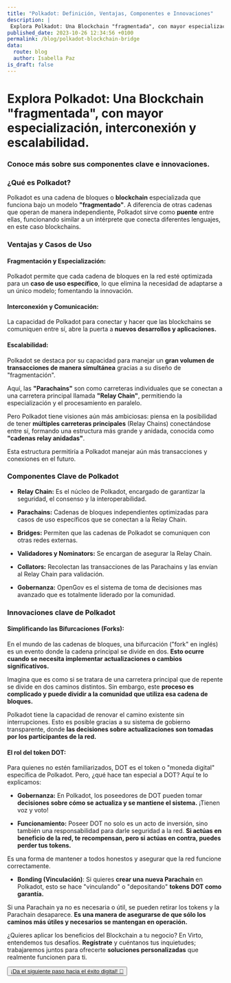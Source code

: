 ```yaml
---
title: "Polkadot: Definición, Ventajas, Componentes e Innovaciones"
description: |
 Explora Polkadot: Una Blockchain "fragmentada", con mayor especialización, interconexión y escalabilidad. Conoce más sobre sus componentes clave e innovaciones.
published_date: 2023-10-26 12:34:56 +0100
permalink: /blog/polkadot-blockchain-bridge
data:
  route: blog
  author: Isabella Paz
is_draft: false
---
```


# Explora Polkadot: Una Blockchain "fragmentada", con mayor especialización, interconexión y escalabilidad. 
### **Conoce más sobre sus componentes clave e innovaciones.**

### ¿Qué es Polkadot?

Polkadot es una cadena de bloques o **blockchain** especializada que funciona bajo un modelo **"fragmentado"**. A diferencia de otras cadenas que operan de manera independiente, Polkadot sirve como **puente** entre ellas, funcionando similar a un intérprete que conecta diferentes lenguajes, en este caso blockchains. 

### Ventajas y Casos de Uso

#### Fragmentación y Especialización:

Polkadot permite que cada cadena de bloques en la red esté optimizada para un **caso de uso específico**, lo que elimina la necesidad de adaptarse a un único modelo; fomentando la innovación.

#### Interconexión y Comunicación:

La capacidad de Polkadot para conectar y hacer que las blockchains se comuniquen entre sí, abre la puerta a **nuevos desarrollos y aplicaciones.**

#### Escalabilidad:

Polkadot se destaca por su capacidad para manejar un **gran volumen de transacciones de manera simultánea** gracias a su diseño de "fragmentación".

Aquí, las **"Parachains"** son como carreteras individuales que se conectan a una carretera principal llamada **"Relay Chain"**, permitiendo la especialización y el procesamiento en paralelo.

Pero Polkadot tiene visiones aún más ambiciosas: piensa en la posibilidad de tener **múltiples carreteras principales** (Relay Chains) conectándose entre sí, formando una estructura más grande y anidada, conocida como **"cadenas relay anidadas"**.

Esta estructura permitiría a Polkadot manejar aún más transacciones y conexiones en el futuro.

### Componentes Clave de Polkadot

- **Relay Chain:** Es el núcleo de Polkadot, encargado de garantizar la seguridad, el consenso y la interoperabilidad.

- **Parachains:** Cadenas de bloques independientes optimizadas para casos de uso específicos que se conectan a la Relay Chain.

- **Bridges:** Permiten que las cadenas de Polkadot se comuniquen con otras redes externas.

- **Validadores y Nominators:** Se encargan de asegurar la Relay Chain.

- **Collators:** Recolectan las transacciones de las Parachains y las envían al Relay Chain para validación.

- **Gobernanza:** OpenGov es el sistema de toma de decisiones mas avanzado que es totalmente liderado por la comunidad.

### Innovaciones clave de Polkadot

#### Simplificando las Bifurcaciones (Forks):
En el mundo de las cadenas de bloques, una bifurcación ("fork" en inglés) es un evento donde la cadena principal se divide en dos. **Esto ocurre cuando se necesita implementar actualizaciones o cambios significativos.**

Imagina que es como si se tratara de una carretera principal que de repente se divide en dos caminos distintos. Sin embargo, este **proceso es complicado y puede dividir a la comunidad que utiliza esa cadena de bloques.**

Polkadot tiene la capacidad de renovar el camino existente sin interrupciones. Esto es posible gracias a su sistema de gobierno transparente, donde **las decisiones sobre actualizaciones son tomadas por los participantes de la red.**

#### El rol del token DOT:
Para quienes no estén familiarizados, DOT es el token o "moneda digital" específica de Polkadot. Pero, ¿qué hace tan especial a DOT? Aquí te lo explicamos:

- **Gobernanza:** En Polkadot, los poseedores de DOT pueden tomar **decisiones sobre cómo se actualiza y se mantiene el sistema.** ¡Tienen voz y voto!

- **Funcionamiento:** Poseer DOT no solo es un acto de inversión, sino también una responsabilidad para darle seguridad a la red. **Si actúas en beneficio de la red, te recompensan, pero si actúas en contra, puedes perder tus tokens.**

Es una forma de mantener a todos honestos y asegurar que la red funcione correctamente.

- **Bonding (Vinculación)**: Si quieres **crear una nueva Parachain** en Polkadot, esto se hace "vinculando" o "depositando" **tokens DOT como garantía.** 

Si una Parachain ya no es necesaria o útil, se pueden retirar los tokens y la Parachain desaparece. **Es una manera de asegurarse de que sólo los caminos más útiles y necesarios se mantengan en operación.**

¿Quieres aplicar los beneficios del Blockchain a tu negocio? En Virto, entendemos tus desafíos. **Regístrate** y cuéntanos tus inquietudes; trabajaremos juntos para ofrecerte **soluciones personalizadas** que realmente funcionen para ti.

<button>
	<a href="https://forms.gle/hSjzyETwuGMadsaU8" >
	¡Da el siguiente paso hacia el éxito digital! 🚀
	</a>
</button>